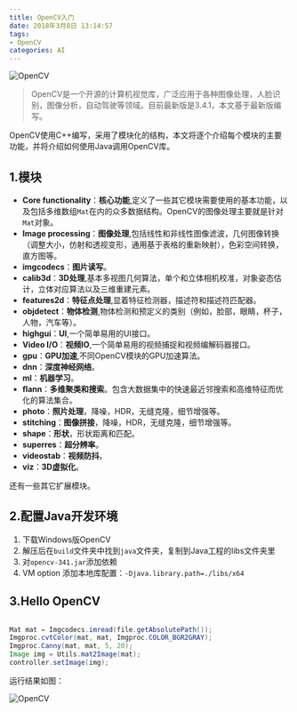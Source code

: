 ```yaml
---
title: OpenCV入门
date: 2018年3月8日 13:14:57
tags:
- OpenCV
categories: AI
---
```


![OpenCV](/blog/images/20180308_OpenCV.png)

> OpenCV是一个开源的计算机视觉库，广泛应用于各种图像处理，人脸识别，图像分析，自动驾驶等领域。目前最新版是3.4.1，本文基于最新版编写。


OpenCV使用C++编写，采用了模块化的结构，本文将逐个介绍每个模块的主要功能，并将介绍如何使用Java调用OpenCV库。

<!--more-->

## 1.模块


- **Core functionality**：**核心功能**,定义了一些其它模块需要使用的基本功能，以及包括多维数组`Mat`在内的众多数据结构。OpenCV的图像处理主要就是针对`Mat`对象。
- **Image processing**：**图像处理**,包括线性和非线性图像滤波，几何图像转换（调整大小，仿射和透视变形，通用基于表格的重新映射），色彩空间转换，直方图等。
- **imgcodecs**：**图片读写**。
- **calib3d**：**3D处理**,基本多视图几何算法，单个和立体相机校准，对象姿态估计，立体对应算法以及三维重建元素。
- **features2d**：**特征点处理**,显着特征检测器，描述符和描述符匹配器。
- **objdetect**：**物体检测**,物体检测和预定义的类别（例如，脸部，眼睛，杯子，人物，汽车等）。
- **highgui**：**UI**,一个简单易用的UI接口。
- **Video I/O**：**视频IO**,一个简单易用的视频捕捉和视频编解码器接口。
- **gpu**：**GPU加速**,不同OpenCV模块的GPU加速算法。
- **dnn**：**深度神经网络**。
- **ml**：**机器学习**。
- **flann**：**多维聚类和搜索**。包含大数据集中的快速最近邻搜索和高维特征而优化的算法集合。
- **photo**：**照片处理**，降噪，HDR，无缝克隆，细节增强等。
- **stitching**：**图像拼接**，降噪，HDR，无缝克隆，细节增强等。
- **shape**：**形状**，形状距离和匹配。
- **superres**：**超分辨率**。
- **videostab**：**视频防抖**。
- **viz**：**3D虚拟化**。

还有一些其它扩展模块。

## 2.配置Java开发环境

1. 下载Windows版OpenCV
2. 解压后在`build`文件夹中找到`java`文件夹，复制到Java工程的libs文件夹里
3. 对`opencv-341.jar`添加依赖
4. VM option 添加本地库配置：`-Djava.library.path=./libs/x64`


## 3.Hello OpenCV

```java

Mat mat = Imgcodecs.imread(file.getAbsolutePath());
Imgproc.cvtColor(mat, mat, Imgproc.COLOR_BGR2GRAY);
Imgproc.Canny(mat, mat, 5, 20);
Image img = Utils.mat2Image(mat);
controller.setImage(img);
```

运行结果如图：


![OpenCV](/blog/images/20180309_opencv_test.png)